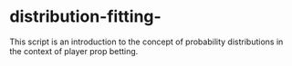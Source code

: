 # distribution-fitting-
This script is an introduction to the concept of probability distributions in the context of player prop betting.
